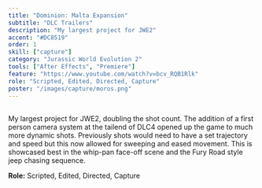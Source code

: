 ```yaml
---
title: "Dominion: Malta Expansion"
subtitle: "DLC Trailers"
description: "My largest project for JWE2"
accent: "#DC8519"
order: 1
skill: ["capture"]
category: "Jurassic World Evolution 2"
tools: ["After Effects", "Premiere"]
feature: "https://www.youtube.com/watch?v=bcv_RQB1Rlk"
role: "Scripted, Edited, Directed, Capture"
poster: "/images/capture/moros.png"
---
```


<script>
  import YouTube from '$lib/components/YouTube.svelte';
</script>

##

My largest project for JWE2, doubling the shot count. The addition of a first person camera system at the tailend of DLC4 opened up the game to much more dynamic shots. Previously shots would need to have a set trajectory and speed but this now allowed for sweeping and eased movement. This is showcased best in the whip-pan face-off scene and the Fury Road style jeep chasing sequence.

**Role:** Scripted, Edited, Directed, Capture

<YouTube url="https://www.youtube.com/watch?v=ZwD3YaPV7-o" />
